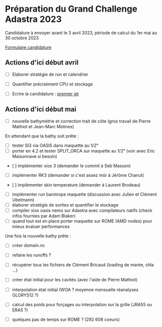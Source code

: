 # Préparation du Grand Challenge Adastra 2023

Candidature à envoyer avant le 3 avril 2023, période de calcul du 1er mai au 30 octobre 2023

[Formulaire candidature](https://docs.google.com/document/d/1sYsiWFdsBWbVlIHc4_Rdj9_NR8Cs5YrWHw384CFlBQ4/edit?usp=sharing)

## Actions d'ici début avril

  - [ ] Elaborer stratégie de run et calendrier
  - [ ] Quantifier précisément CPU et stockage
  - [ ] Ecrire la candidature : [premier jet](https://docs.google.com/document/d/1sYsiWFdsBWbVlIHc4_Rdj9_NR8Cs5YrWHw384CFlBQ4/edit?usp=sharing)
  
  
## Actions d'ici début mai 

  -  [ ] nouvelle bathymétrie et correction trait de côte (gros travail de Pierre Mathiot et Jean-Marc Molines)
  
En attendant que la bathy soit prête :

  - [ ] tester SI3 via OASIS dans maquette au 1/2°
  - [ ] porter en 4.2 et tester SPLIT_ORCA sur maquette au 1/2° (voir avec Eric Maisonnave si besoin)
  - [ ] implémenter xios 3 (demander le commit à Seb Masson)
  - [ ] implémenter RK3 (demander si c'est assez mûr à Jérôme Chanut)
  - [ ] implémenter skin temperature (demander à Laurent Brodeau)
  - [ ] implémenter run barotrope maquette (discussion avec Julien et Clément Ubelmann)
  - [ ] élaborer stratégie de sorties et quantifier le stockage
  - [ ] compiler xios oasis nemo sur Adastra avec compilateurs natifs (check infos fournies par Adam Blaker)
  - [ ] quand tout est en place porter maquette sur ROME (AMD nodes) pour mieux évaluer performances

Une fois la nouvelle bathy prête :
  
  - [ ] créer domain.nc
  - [ ] refaire les runoffs ?
  - [ ] récupérer tous les fichiers de Clément Bricaud (loading de marée, chla ...)
  - [ ] créer état initial pour les cavités (avec l'aide de Pierre Mathiot)
  - [ ] interpolation état initial (WOA ? moyenne mensuelle réanalyses GLORYS12 ?)
  - [ ] calcul des poids pour forçages ou interpolation sur la grille (JRA55 ou ERA5 ?)
  - [ ] quelques pas de temps sur ROME ? (292 608 coeurs)
  

